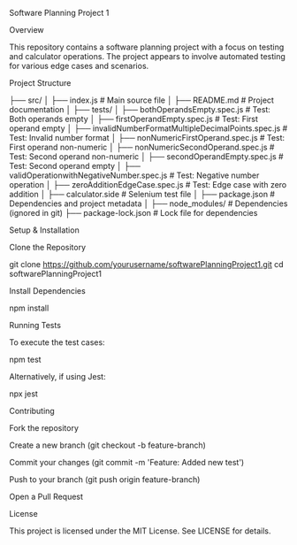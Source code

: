 Software Planning Project 1

Overview

This repository contains a software planning project with a focus on testing and calculator operations. The project appears to involve automated testing for various edge cases and scenarios.

Project Structure

├── src/
│   ├── index.js           # Main source file
│   ├── README.md          # Project documentation
│
├── tests/
│   ├── bothOperandsEmpty.spec.js                  # Test: Both operands empty
│   ├── firstOperandEmpty.spec.js                  # Test: First operand empty
│   ├── invalidNumberFormatMultipleDecimalPoints.spec.js # Test: Invalid number format
│   ├── nonNumericFirstOperand.spec.js             # Test: First operand non-numeric
│   ├── nonNumericSecondOperand.spec.js            # Test: Second operand non-numeric
│   ├── secondOperandEmpty.spec.js                 # Test: Second operand empty
│   ├── validOperationwithNegativeNumber.spec.js   # Test: Negative number operation
│   ├── zeroAdditionEdgeCase.spec.js               # Test: Edge case with zero addition
│   ├── calculator.side                            # Selenium test file
│   ├── package.json                               # Dependencies and project metadata
│
├── node_modules/                                  # Dependencies (ignored in git)
├── package-lock.json                              # Lock file for dependencies

Setup & Installation

Clone the Repository

git clone https://github.com/yourusername/softwarePlanningProject1.git
cd softwarePlanningProject1

Install Dependencies

npm install

Running Tests

To execute the test cases:

npm test

Alternatively, if using Jest:

npx jest

Contributing

Fork the repository

Create a new branch (git checkout -b feature-branch)

Commit your changes (git commit -m 'Feature: Added new test')

Push to your branch (git push origin feature-branch)

Open a Pull Request

License

This project is licensed under the MIT License. See LICENSE for details.

